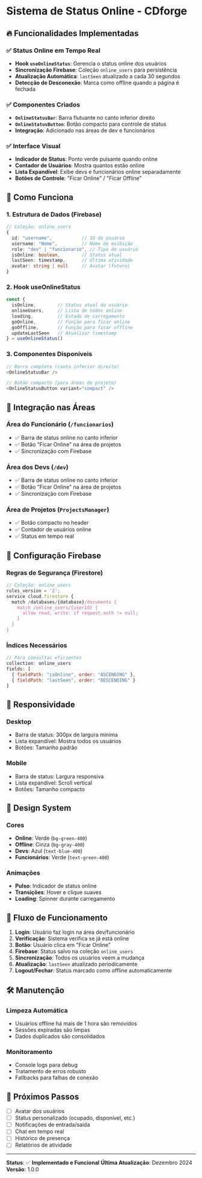 # Sistema de Status Online - CDforge

## 🔥 **Funcionalidades Implementadas**

### ✅ **Status Online em Tempo Real**
- **Hook `useOnlineStatus`**: Gerencia o status online dos usuários
- **Sincronização Firebase**: Coleção `online_users` para persistência
- **Atualização Automática**: `lastSeen` atualizado a cada 30 segundos
- **Detecção de Desconexão**: Marca como offline quando a página é fechada

### ✅ **Componentes Criados**
- **`OnlineStatusBar`**: Barra flutuante no canto inferior direito
- **`OnlineStatusButton`**: Botão compacto para controle de status
- **Integração**: Adicionado nas áreas de dev e funcionários

### ✅ **Interface Visual**
- **Indicador de Status**: Ponto verde pulsante quando online
- **Contador de Usuários**: Mostra quantos estão online
- **Lista Expandível**: Exibe devs e funcionários online separadamente
- **Botões de Controle**: "Ficar Online" / "Ficar Offline"

## 🎯 **Como Funciona**

### **1. Estrutura de Dados (Firebase)**
```typescript
// Coleção: online_users
{
  id: "username",           // ID do usuário
  username: "Nome",         // Nome de exibição
  role: "dev" | "funcionario", // Tipo de usuário
  isOnline: boolean,        // Status atual
  lastSeen: timestamp,      // Última atividade
  avatar: string | null     // Avatar (futuro)
}
```

### **2. Hook useOnlineStatus**
```typescript
const { 
  isOnline,        // Status atual do usuário
  onlineUsers,     // Lista de todos online
  loading,         // Estado de carregamento
  goOnline,        // Função para ficar online
  goOffline,       // Função para ficar offline
  updateLastSeen   // Atualizar timestamp
} = useOnlineStatus()
```

### **3. Componentes Disponíveis**
```typescript
// Barra completa (canto inferior direito)
<OnlineStatusBar />

// Botão compacto (para áreas de projeto)
<OnlineStatusButton variant="compact" />
```

## 🚀 **Integração nas Áreas**

### **Área do Funcionário** (`/funcionarios`)
- ✅ Barra de status online no canto inferior
- ✅ Botão "Ficar Online" na área de projetos
- ✅ Sincronização com Firebase

### **Área dos Devs** (`/dev`)
- ✅ Barra de status online no canto inferior
- ✅ Botão "Ficar Online" na área de projetos
- ✅ Sincronização com Firebase

### **Área de Projetos** (`ProjectsManager`)
- ✅ Botão compacto no header
- ✅ Contador de usuários online
- ✅ Status em tempo real

## 🔧 **Configuração Firebase**

### **Regras de Segurança (Firestore)**
```javascript
// Coleção: online_users
rules_version = '2';
service cloud.firestore {
  match /databases/{database}/documents {
    match /online_users/{userId} {
      allow read, write: if request.auth != null;
    }
  }
}
```

### **Índices Necessários**
```javascript
// Para consultas eficientes
collection: online_users
fields: [
  { fieldPath: "isOnline", order: "ASCENDING" },
  { fieldPath: "lastSeen", order: "DESCENDING" }
]
```

## 📱 **Responsividade**

### **Desktop**
- Barra de status: 300px de largura mínima
- Lista expandível: Mostra todos os usuários
- Botões: Tamanho padrão

### **Mobile**
- Barra de status: Largura responsiva
- Lista expandível: Scroll vertical
- Botões: Tamanho compacto

## 🎨 **Design System**

### **Cores**
- **Online**: Verde (`bg-green-400`)
- **Offline**: Cinza (`bg-gray-400`)
- **Devs**: Azul (`text-blue-400`)
- **Funcionários**: Verde (`text-green-400`)

### **Animações**
- **Pulso**: Indicador de status online
- **Transições**: Hover e clique suaves
- **Loading**: Spinner durante carregamento

## 🔄 **Fluxo de Funcionamento**

1. **Login**: Usuário faz login na área dev/funcionário
2. **Verificação**: Sistema verifica se já está online
3. **Botão**: Usuário clica em "Ficar Online"
4. **Firebase**: Status salvo na coleção `online_users`
5. **Sincronização**: Todos os usuários veem a mudança
6. **Atualização**: `lastSeen` atualizado periodicamente
7. **Logout/Fechar**: Status marcado como offline automaticamente

## 🛠 **Manutenção**

### **Limpeza Automática**
- Usuários offline há mais de 1 hora são removidos
- Sessões expiradas são limpas
- Dados duplicados são consolidados

### **Monitoramento**
- Console logs para debug
- Tratamento de erros robusto
- Fallbacks para falhas de conexão

## 🎯 **Próximos Passos**

- [ ] Avatar dos usuários
- [ ] Status personalizado (ocupado, disponível, etc.)
- [ ] Notificações de entrada/saída
- [ ] Chat em tempo real
- [ ] Histórico de presença
- [ ] Relatórios de atividade

---

**Status**: ✅ **Implementado e Funcional**
**Última Atualização**: Dezembro 2024
**Versão**: 1.0.0
